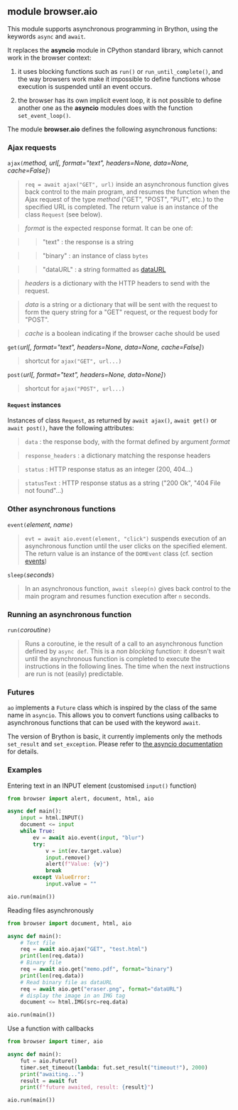 module **browser.aio**
-----------------------

This module supports asynchronous programming in Brython, using the keywords
`async` and `await`.

It replaces the **asyncio** module in CPython standard library, which cannot
work in the browser context:

1. it uses blocking functions such as `run()` or `run_until_complete()`,
and the way browsers work make it impossible to define functions whose
execution is suspended until an event occurs.

2. the browser has its own implicit event loop, it is not possible to define
another one as the **asyncio** modules does with the function
`set_event_loop()`.

The module **browser.aio** defines the following asynchronous functions:

### Ajax requests

`ajax(`_method, url[, format="text", headers=None, data=None, cache=False]_`)`

> `req = await ajax("GET", url)` inside an asynchronous function gives back
> control to the main program, and resumes the function when the Ajax request
> of the type _method_ ("GET", "POST", "PUT", etc.) to the specified URL is
> completed. The return value is an instance of the class `Request` (see
> below).

> _format_ is the expected response format. It can be one of:

>> "text" : the response is a string

>> "binary" : an instance of class `bytes`

>> "dataURL" : a string formatted as
>> [dataURL](https://developer.mozilla.org/en-US/docs/Web/HTTP/Basics_of_HTTP/Data_URIs)

> _headers_ is a dictionary with the HTTP headers to send with the request.

> _data_ is a string or a dictionary that will be sent with the request to
> form the query string for a "GET" request, or the request body for "POST".

> _cache_ is a boolean indicating if the browser cache should be used

`get(`_url[, format="text", headers=None, data=None, cache=False]_`)`

> shortcut for `ajax("GET", url...)`

`post(`_url[, format="text", headers=None, data=None]_`)`

> shortcut for `ajax("POST", url...)`

#### `Request` instances

Instances of class `Request`, as returned by `await ajax()`, `await get()` or
`await post()`, have the following attributes:

> `data` : the response body, with the format defined by argument _format_

> `response_headers` : a dictionary matching the response headers

> `status` : HTTP response status as an integer (200, 404...)

> `statusText` : HTTP response status as a string ("200 Ok", "404 File not
> found"...)


### Other asynchronous functions

`event(`_element, name_`)`

> `evt = await aio.event(element, "click")` suspends execution of an
> asynchronous function until the user clicks on the specified element.
> The return value is an instance of the `DOMEvent` class (cf. section
> [events](events.html))

`sleep(`_seconds_`)`

> In an asynchronous function, `await sleep(n)` gives back control to the main
> program and resumes function execution after `n` seconds.

### Running an asynchronous function

`run(`_coroutine_`)`

> Runs a coroutine, ie the result of a call to an asynchronous function
> defined by `async def`. This is a _non blocking_ function: it doesn't wait
> until the asynchronous function is completed to execute the instructions
> in the following lines. The time when the next instructions are run is
> not (easily) predictable.

### Futures

`ao` implements a `Future` class which is inspired by the class of the same name
in `asyncio`. This allows you to convert functions using callbacks to
asynchronous functions that can be used with the keyword `await`.

The version of Brython is basic, it currently implements only the methods
`set_result` and `set_exception`. Please refer to [the asyncio
documentation](https://docs.python.org/3/library/asyncio-future.html) for
details.

### Examples

Entering text in an INPUT element (customised `input()` function)

```python
from browser import alert, document, html, aio

async def main():
    input = html.INPUT()
    document <= input
    while True:
        ev = await aio.event(input, "blur")
        try:
            v = int(ev.target.value)
            input.remove()
            alert(f"Value: {v}")
            break
        except ValueError:
            input.value = ""

aio.run(main())
```

Reading files asynchronously

```python
from browser import document, html, aio

async def main():
    # Text file
    req = await aio.ajax("GET", "test.html")
    print(len(req.data))
    # Binary file
    req = await aio.get("memo.pdf", format="binary")
    print(len(req.data))
    # Read binary file as dataURL
    req = await aio.get("eraser.png", format="dataURL")
    # display the image in an IMG tag
    document <= html.IMG(src=req.data)

aio.run(main())
```

Use a function with callbacks

```python
from browser import timer, aio

async def main():
    fut = aio.Future()
    timer.set_timeout(lambda: fut.set_result("timeout!"), 2000)
    print("awaiting...")
    result = await fut
    print(f"future awaited, result: {result}")

aio.run(main())
```
